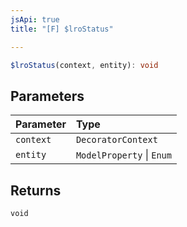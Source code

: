 ```yaml
---
jsApi: true
title: "[F] $lroStatus"

---
```

```ts
$lroStatus(context, entity): void
```

## Parameters

| Parameter | Type |
| :------ | :------ |
| `context` | `DecoratorContext` |
| `entity` | `ModelProperty` \| `Enum` |

## Returns

`void`
